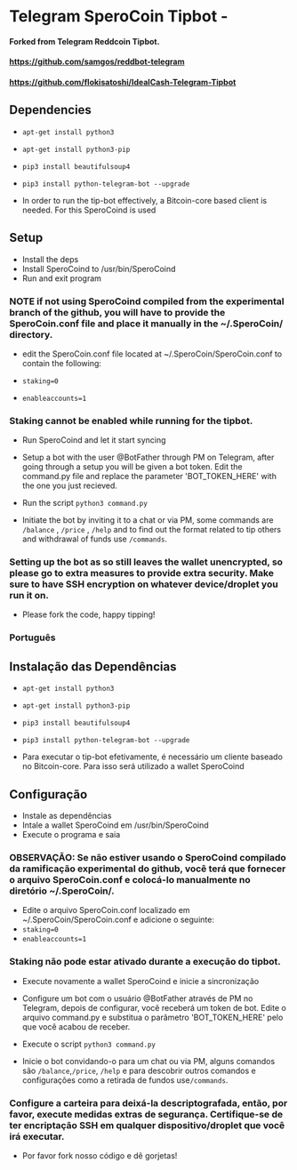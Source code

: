 # Telegram SperoCoin Tipbot -

#### Forked from Telegram Reddcoin Tipbot.
####  https://github.com/samgos/reddbot-telegram
####  https://github.com/flokisatoshi/IdealCash-Telegram-Tipbot

## Dependencies

*  `apt-get install python3`
*  `apt-get install python3-pip`
*  `pip3 install beautifulsoup4`
*  `pip3 install python-telegram-bot --upgrade`

* In order to run the tip-bot effectively, a Bitcoin-core based client is needed. For this SperoCoind is used

## Setup

* Install the deps
* Install SperoCoind to /usr/bin/SperoCoind
* Run and exit program
### NOTE if not using SperoCoind compiled from the experimental branch of the github, you will have to provide the SperoCoin.conf file and place it manually in the ~/.SperoCoin/ directory.
* edit the SperoCoin.conf file located at ~/.SperoCoin/SperoCoin.conf to contain the following:

* `staking=0`
* `enableaccounts=1`
### Staking cannot be enabled while running for the tipbot.

* Run SperoCoind and let it start syncing


* Setup a bot with the user @BotFather through PM on Telegram, after going through a setup you will be given a bot token. Edit the command.py file and replace the parameter 'BOT_TOKEN_HERE' with the one you just recieved.

*  Run the script
`python3 command.py`

*  Initiate the bot by inviting it to a chat or via PM, some commands are `/balance` , `/price` , `/help` and to find out the format related to tip others and withdrawal of funds use `/commands`.

### Setting up the bot as so still leaves the wallet unencrypted, so please go to extra measures to provide extra security. Make sure to have SSH encryption on whatever device/droplet you run it on.

*  Please fork the code, happy tipping!

### Português

## Instalação das Dependências

*  `apt-get install python3`
*  `apt-get install python3-pip`
*  `pip3 install beautifulsoup4`
*  `pip3 install python-telegram-bot --upgrade`

* Para executar o tip-bot efetivamente, é necessário um cliente baseado no Bitcoin-core. Para isso será utilizado a wallet SperoCoind

## Configuração

* Instale as dependências
* Intale a wallet SperoCoind em /usr/bin/SperoCoind
* Execute o programa e saia
### OBSERVAÇÃO: Se não estiver usando o SperoCoind compilado da ramificação experimental do github, você terá que fornecer o arquivo SperoCoin.conf e colocá-lo manualmente no diretório ~/.SperoCoin/.
* Edite o arquivo SperoCoin.conf localizado em ~/.SperoCoin/SperoCoin.conf e adicione o seguinte:
* `staking=0`
* `enableaccounts=1`
### Staking não pode estar ativado durante a execução do tipbot.

* Execute novamente a wallet SperoCoind e inicie a sincronização


* Configure um bot com o usuário @BotFather através de PM no Telegram, depois de configurar, você receberá um token de bot. Edite o arquivo command.py e substitua o parâmetro 'BOT_TOKEN_HERE' pelo que você acabou de receber.

*  Execute o script
`python3 command.py`

*  Inicie o bot convidando-o para um chat ou via PM, alguns comandos são `/balance`,`/price`, `/help` e para descobrir outros comandos e configurações como a retirada de fundos use`/commands`.

### Configure a carteira para deixá-la descriptografada, então, por favor, execute medidas extras de segurança. Certifique-se de ter encriptação SSH em qualquer dispositivo/droplet que você irá executar.

*  Por favor fork nosso código e dê gorjetas!
